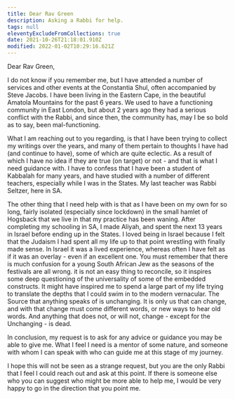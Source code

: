 ```yaml
---
title: Dear Rav Green
description: Asking a Rabbi for help.
tags: null
eleventyExcludeFromCollections: true
date: 2021-10-26T21:18:01.910Z
modified: 2022-01-02T10:29:16.621Z
---
```


Dear Rav Green,

I do not know if you remember me, but I have attended a number of services and other events at the Constantia Shul, often accompanied by Steve Jacobs. I have been living in the Eastern Cape, in the beautiful Amatola Mountains for the past 6 years. We used to have a functioning community in East London, but about 2 years ago they had a serious conflict with the Rabbi, and since then, the community has, may I be so bold as to say, been mal-functioning.

What I am reaching out to you regarding, is that I have been trying to collect my writings over the years, and many of them pertain to thoughts I have had (and continue to have), some of which are quite eclectic. As a result of which I have no idea if they are true (on target) or not - and that is what I need guidance with. I have to confess that I have been a student of Kabbalah for many years, and have studied with a number of different teachers, especially while I was in the States. My last teacher was Rabbi Seltzer, here in SA.

The other thing that I need help with is that as I have been on my own for so long, fairly isolated (especially since lockdown) in the small hamlet of Hogsback that we live in that my practice has been waning. After completing my schooling in SA, I made Aliyah, and spent the next 13 years in Israel before ending up in the States. I loved being in Israel because I felt that the Judaism I had spent all my life up to that point wrestling with finally made sense. In Israel it was a lived experience, whereas often I have felt as if it was an overlay - even if an excellent one. You must remember that there is much confusion for a young South African Jew as the seasons of the festivals are all wrong. it is not an easy thing to reconcile, so it inspires some deep questioning of the universality of some of the embedded constructs. It might have inspired me to spend a large part of my life trying to translate the depths that I could swim in to the modern vernacular. The Source that anything speaks of is unchanging. It is only us that can change, and with that change must come different words, or new ways to hear old words. And anything that does not, or will not, change - except for the Unchanging - is dead.

In conclusion, my request is to ask for any advice or guidance you may be able to give me. What I feel I need is a mentor of some nature, and someone with whom I can speak with who can guide me at this stage of my journey.

I hope this will not be seen as a strange request, but you are the only Rabbi that I feel I could reach out and ask at this point. If there is someone else who you can suggest who might be more able to help me, I would be very happy to go in the direction that you point me.
